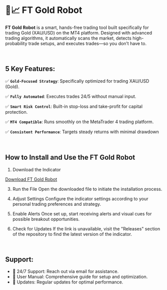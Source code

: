 # 🚀📈 FT Gold Robot


<b>FT Gold Robot</b> is a smart, hands-free trading tool built specifically for trading Gold (XAU/USD) on the MT4 platform. Designed with advanced trading algorithms, it automatically scans the market, detects high-probability trade setups, and executes trades—so you don’t have to.

<br>

## 5 Key Features:

✅ <b>`Gold-Focused Strategy`</b>: Specifically optimized for trading XAU/USD (Gold).

✅ <b>`Fully Automated`</b>: Executes trades 24/5 without manual input.

✅ <b>`Smart Risk Control`</b>: Built-in stop-loss and take-profit for capital protection.

✅ <b>`MT4 Compatible`</b>: Runs smoothly on the MetaTrader 4 trading platform.

✅ <b>`Consistent Performance`</b>: Targets steady returns with minimal drawdown


<br>

## How to Install and Use the FT Gold Robot

1. Download the Indicator
   
<a href="https://forextoolstore.com/product/ft-gold-robot-ea/">Download FT Gold Robot</a>

3. Run the File
Open the downloaded file to initiate the installation process.

4. Adjust Settings
Configure the indicator settings according to your personal trading preferences and strategy.

5. Enable Alerts
Once set up, start receiving alerts and visual cues for possible breakout opportunities.

6. Check for Updates
If the link is unavailable, visit the "Releases" section of the repository to find the latest version of the indicator.

<br>

## Support:

- 🤝 24/7 Support: Reach out via email for assistance.
- 🤝 User Manual: Comprehensive guide for setup and optimization.
- 🤝 Updates: Regular updates for optimal performance.
